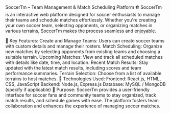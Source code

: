 SoccerTm – Team Management & Match Scheduling Platform ⚽
SoccerTm is an interactive web platform designed for soccer enthusiasts to manage their teams and schedule matches effortlessly. Whether you're creating your own soccer team, selecting opponents, or organizing matches in various terrains, SoccerTm makes the process seamless and enjoyable.

🌟 Key Features:
Create and Manage Teams: Users can create soccer teams with custom details and manage their rosters.
Match Scheduling: Organize new matches by selecting opponents from existing teams and choosing a suitable terrain.
Upcoming Matches: View and track all scheduled matches with details like date, time, and location.
Recent Match Results: Stay updated with the latest match results, including scores and team performance summaries.
Terrain Selection: Choose from a list of available terrains to host matches.
🚀 Technologies Used:
Frontend: React.js, HTML, CSS, JavaScript
Backend: Node.js, Express.js
Database: MySQL / MongoDB (specify if applicable)
🏅 Purpose:
SoccerTm provides a user-friendly interface for soccer fans and community teams to stay organized, track match results, and schedule games with ease. The platform fosters team collaboration and enhances the experience of managing soccer matches.

